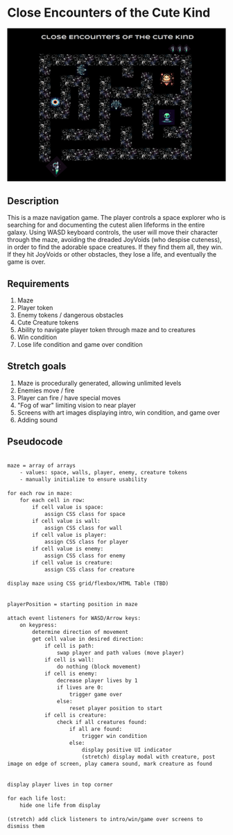 # Close Encounters of the Cute Kind

![wireframe](./imgs/closeEncounterswireframe.png)

## Description

This is a maze navigation game. The player controls a space explorer who is searching for and documenting the cutest alien lifeforms in the entire galaxy. Using WASD keyboard controls, the user will move their character through the maze, avoiding the dreaded JoyVoids (who despise cuteness), in order to find the adorable space creatures. If they find them all, they win. If they hit JoyVoids or other obstacles, they lose a life, and eventually the game is over.

## Requirements

1. Maze
2. Player token
3. Enemy tokens / dangerous obstacles
4. Cute Creature tokens
5. Ability to navigate player token through maze and to creatures
6. Win condition
7. Lose life condition and game over condition

## Stretch goals

1. Maze is procedurally generated, allowing unlimited levels
2. Enemies move / fire
3. Player can fire / have special moves
4. "Fog of war" limiting vision to near player
5. Screens with art images displaying intro, win condition, and game over
6. Adding sound

## Pseudocode

```

maze = array of arrays 
    - values: space, walls, player, enemy, creature tokens
    - manually initialize to ensure usability

for each row in maze:
    for each cell in row:
        if cell value is space:
            assign CSS class for space
        if cell value is wall:
            assign CSS class for wall
        if cell value is player:
            assign CSS class for player
        if cell value is enemy:
            assign CSS class for enemy
        if cell value is creature:
            assign CSS class for creature

display maze using CSS grid/flexbox/HTML Table (TBD)


playerPosition = starting position in maze

attach event listeners for WASD/Arrow keys:
    on keypress:
        determine direction of movement
        get cell value in desired direction:
            if cell is path:
                swap player and path values (move player)
            if cell is wall:
                do nothing (block movement)
            if cell is enemy:
                decrease player lives by 1
                if lives are 0:
                    trigger game over
                else:
                    reset player position to start
            if cell is creature:
                check if all creatures found:
                    if all are found:
                        trigger win condition
                    else:
                        display positive UI indicator
                        (stretch) display modal with creature, post image on edge of screen, play camera sound, mark creature as found


display player lives in top corner

for each life lost:
    hide one life from display

(stretch) add click listeners to intro/win/game over screens to dismiss them
```
